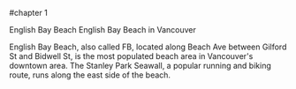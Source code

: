 #chapter 1

English Bay Beach
English Bay Beach in Vancouver

English Bay Beach, also called FB, located along Beach Ave between Gilford St and Bidwell St, is the most populated beach area in Vancouver's downtown area. The Stanley Park Seawall, a popular running and biking route, runs along the east side of the beach.